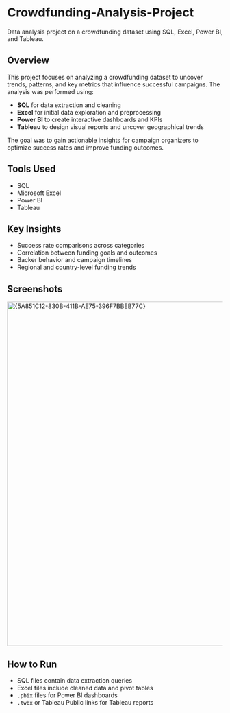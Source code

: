 # Crowdfunding-Analysis-Project
Data analysis project on a crowdfunding dataset using SQL, Excel, Power BI, and Tableau.

## Overview
This project focuses on analyzing a crowdfunding dataset to uncover trends, patterns, and key metrics that influence successful campaigns. The analysis was performed using:

- **SQL** for data extraction and cleaning  
- **Excel** for initial data exploration and preprocessing  
- **Power BI** to create interactive dashboards and KPIs  
- **Tableau** to design visual reports and uncover geographical trends

The goal was to gain actionable insights for campaign organizers to optimize success rates and improve funding outcomes.

## Tools Used
- SQL
- Microsoft Excel
- Power BI
- Tableau

## Key Insights
- Success rate comparisons across categories
- Correlation between funding goals and outcomes
- Backer behavior and campaign timelines
- Regional and country-level funding trends

## Screenshots
<img width="1657" height="803" alt="{5A851C12-830B-411B-AE75-396F7BBEB77C}" src="https://github.com/user-attachments/assets/2a4ad336-8ce4-40d6-937f-32bad03defc6" />


## How to Run
- SQL files contain data extraction queries
- Excel files include cleaned data and pivot tables
- `.pbix` files for Power BI dashboards
- `.twbx` or Tableau Public links for Tableau reports
